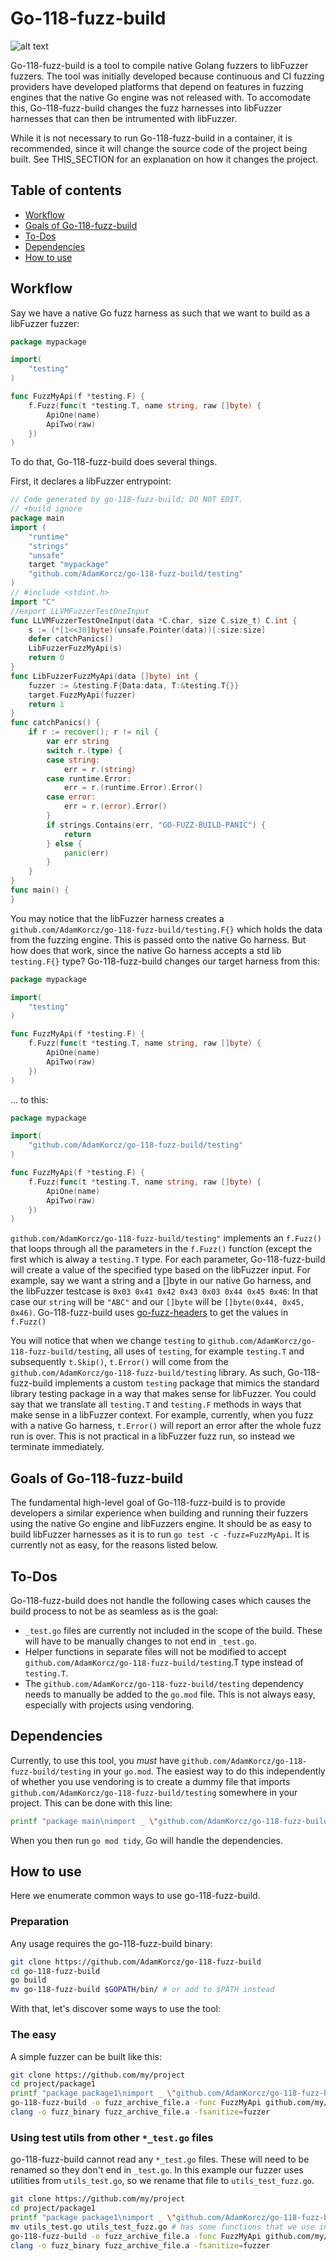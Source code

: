 # Go-118-fuzz-build

![alt text](https://i.ibb.co/z6qG5s7/progam-rev-02.png)

Go-118-fuzz-build is a tool to compile native Golang fuzzers to libFuzzer fuzzers. The tool was initially developed because continuous and CI fuzzing providers have developed platforms that depend on features in fuzzing engines that the native Go engine was not released with. To accomodate this, Go-118-fuzz-build changes the fuzz harnesses into libFuzzer harnesses that can then be intrumented with libFuzzer.

While it is not necessary to run Go-118-fuzz-build in a container, it is recommended, since it will change the source code of the project being built. See THIS_SECTION for an explanation on how it changes the project.

## Table of contents
- [Workflow](https://github.com/AdamKorcz/go-118-fuzz-build#workflow)
- [Goals of Go-118-fuzz-build](https://github.com/AdamKorcz/go-118-fuzz-build#goals-of-go-118-fuzz-build)
- [To-Dos](https://github.com/AdamKorcz/go-118-fuzz-build#to-dos)
- [Dependencies](https://github.com/AdamKorcz/go-118-fuzz-build#dependencies)
- [How to use](https://github.com/AdamKorcz/go-118-fuzz-build#how-to-use)

## Workflow

Say we have a native Go fuzz harness as such that we want to build as a libFuzzer fuzzer:
```go
package mypackage

import(
	"testing"
)

func FuzzMyApi(f *testing.F) {
	f.Fuzz(func(t *testing.T, name string, raw []byte) {
    	ApiOne(name)
        ApiTwo(raw)
	})
)
```

To do that, Go-118-fuzz-build does several things. 

First, it declares a libFuzzer entrypoint:

```go
// Code generated by go-118-fuzz-build; DO NOT EDIT.
// +build ignore
package main
import (
	"runtime"
	"strings"
	"unsafe"
	target "mypackage"
	"github.com/AdamKorcz/go-118-fuzz-build/testing"
)
// #include <stdint.h>
import "C"
//export LLVMFuzzerTestOneInput
func LLVMFuzzerTestOneInput(data *C.char, size C.size_t) C.int {
	s := (*[1<<30]byte)(unsafe.Pointer(data))[:size:size]
	defer catchPanics()
	LibFuzzerFuzzMyApi(s)
	return 0
}
func LibFuzzerFuzzMyApi(data []byte) int {
	fuzzer := &testing.F{Data:data, T:&testing.T{}}
	target.FuzzMyApi(fuzzer)
	return 1
}
func catchPanics() {
	if r := recover(); r != nil {
		var err string
		switch r.(type) {
		case string:
			err = r.(string)
		case runtime.Error:
			err = r.(runtime.Error).Error()
		case error:
			err = r.(error).Error()
		}
		if strings.Contains(err, "GO-FUZZ-BUILD-PANIC") {
			return
		} else {
			panic(err)
		}
	}
}
func main() {
}
```

You may notice that the libFuzzer harness creates a `github.com/AdamKorcz/go-118-fuzz-build/testing.F{}` which holds the data from the fuzzing engine. This is passed onto the native Go harness. But how does that work, since the native Go harness accepts a std lib `testing.F{}` type? Go-118-fuzz-build changes our target harness from this:

```go
package mypackage

import(
	"testing"
)

func FuzzMyApi(f *testing.F) {
	f.Fuzz(func(t *testing.T, name string, raw []byte) {
    	ApiOne(name)
        ApiTwo(raw)
	})
)
```

... to this:

```go
package mypackage

import(
	"github.com/AdamKorcz/go-118-fuzz-build/testing"
)

func FuzzMyApi(f *testing.F) {
	f.Fuzz(func(t *testing.T, name string, raw []byte) {
    	ApiOne(name)
        ApiTwo(raw)
	})
)
```

`github.com/AdamKorcz/go-118-fuzz-build/testing"` implements an `f.Fuzz()` that loops through all the parameters in the `f.Fuzz()` function (except the first which is alway a `testing.T` type. For each parameter, Go-118-fuzz-build will create a value of the specified type based on the libFuzzer input. For example, say we want a string and a []byte in our native Go harness, and the libFuzzer testcase is `0x03 0x41 0x42 0x43 0x03 0x44 0x45 0x46`: In that case our `string` will be `"ABC"` and our `[]byte` will be `[]byte(0x44, 0x45, 0x46)`. Go-118-fuzz-build uses [go-fuzz-headers](https://github.com/AdaLogics/go-fuzz-headers) to get the values in `f.Fuzz()`

You will notice that when we change `testing` to `github.com/AdamKorcz/go-118-fuzz-build/testing`, all uses of `testing`, for example `testing.T` and subsequently `t.Skip()`, `t.Error()` will come from the `github.com/AdamKorcz/go-118-fuzz-build/testing` library. As such, Go-118-fuzz-build implements a custom `testing` package that mimics the standard library testing package in a way that makes sense for libFuzzer. You could say that we translate all `testing.T` and `testing.F` methods in ways that make sense in a libFuzzer context. For example, currently, when you fuzz with a native Go harness, `t.Error()` will report an error after the whole fuzz run is over. This is not practical in a libFuzzer fuzz run, so instead we terminate immediately. 

## Goals of Go-118-fuzz-build
The fundamental high-level goal of Go-118-fuzz-build is to provide developers a similar experience when building and running their fuzzers using the native Go engine and libFuzzers engine. It should be as easy to build libFuzzer harnesses as it is to run `go test -c -fuzz=FuzzMyApi`. It is currently not as easy, for the reasons listed below.

## To-Dos

Go-118-fuzz-build does not handle the following cases which causes the build process to not be as seamless as is the goal:

- `_test.go` files are currently not included in the scope of the build. These will have to be manually changes to not end in `_test.go`.
- Helper functions in separate files will not be modified to accept `github.com/AdamKorcz/go-118-fuzz-build/testing`.T type instead of `testing.T`.
- The `github.com/AdamKorcz/go-118-fuzz-build/testing` dependency needs to manually be added to the `go.mod` file. This is not always easy, especially with projects using vendoring.

## Dependencies
Currently, to use this tool, you *must* have `github.com/AdamKorcz/go-118-fuzz-build/testing` in your `go.mod`. The easiest way to do this independently of whether you use vendoring is to create a dummy file that imports `github.com/AdamKorcz/go-118-fuzz-build/testing` somewhere in your project. This can be done with this line:

```bash
printf "package main\nimport _ \"github.com/AdamKorcz/go-118-fuzz-build/testing\"\n" > register.go
```

When you then run `go mod tidy`, Go will handle the dependencies.

## How to use

Here we enumerate common ways to use go-118-fuzz-build.

### Preparation
Any usage requires the go-118-fuzz-build binary:

```bash
git clone https://github.com/AdamKorcz/go-118-fuzz-build
cd go-118-fuzz-build
go build
mv go-118-fuzz-build $GOPATH/bin/ # or add to $PATH instead
```

With that, let's discover some ways to use the tool:

### The easy
A simple fuzzer can be built like this:

```bash
git clone https://github.com/my/project
cd project/package1
printf "package package1\nimport _ \"github.com/AdamKorcz/go-118-fuzz-build/testing\"\n" > registerfuzzdependency.go
go-118-fuzz-build -o fuzz_archive_file.a -func FuzzMyApi github.com/my/project
clang -o fuzz_binary fuzz_archive_file.a -fsanitize=fuzzer
```

### Using test utils from other `*_test.go` files
go-118-fuzz-build cannot read any `*_test.go` files. These will need to be renamed so they don't end in `_test.go`.
In this example our fuzzer uses utilities from `utils_test.go`, so we rename that file to `utils_test_fuzz.go`.
```bash
git clone https://github.com/my/project
cd project/package1
printf "package package1\nimport _ \"github.com/AdamKorcz/go-118-fuzz-build/testing\"\n" > registerfuzzdependency.go
mv utils_test.go utils_test_fuzz.go # has some functions that we use in our fuzzer.
go-118-fuzz-build -o fuzz_archive_file.a -func FuzzMyApi github.com/my/project
clang -o fuzz_binary fuzz_archive_file.a -fsanitize=fuzzer
```
